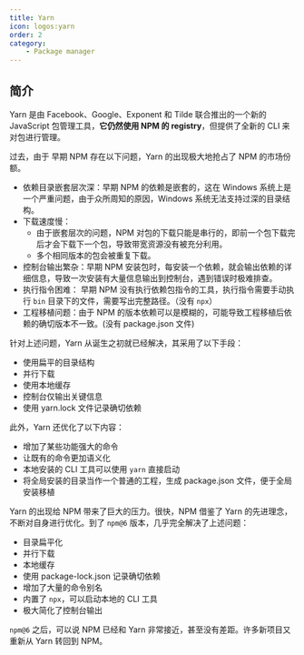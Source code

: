 ```yaml
---
title: Yarn
icon: logos:yarn
order: 2
category:
    - Package manager
---
```


## 简介

Yarn 是由 Facebook、Google、Exponent 和 Tilde 联合推出的一个新的 JavaScript 包管理工具，**它仍然使用 NPM 的 registry**，但提供了全新的 CLI 来对包进行管理。

过去，由于 早期 NPM 存在以下问题，Yarn 的出现极大地抢占了 NPM 的市场份额。

-   依赖目录嵌套层次深：早期 NPM 的依赖是嵌套的，这在 Windows 系统上是一个严重问题，由于众所周知的原因，Windows 系统无法支持过深的目录结构。
-   下载速度慢：
    -   由于嵌套层次的问题，NPM 对包的下载只能是串行的，即前一个包下载完后才会下载下一个包，导致带宽资源没有被充分利用。
    -   多个相同版本的包会被重复下载。
-   控制台输出繁杂：早期 NPM 安装包时，每安装一个依赖，就会输出依赖的详细信息，导致一次安装有大量信息输出到控制台，遇到错误时极难排查。
-   执行指令困难： 早期 NPM 没有执行依赖包指令的工具，执行指令需要手动执行 `bin` 目录下的文件，需要写出完整路径。（没有 `npx`）
-   工程移植问题：由于 NPM 的版本依赖可以是模糊的，可能导致工程移植后依赖的确切版本不一致。(没有 package.json 文件)

针对上述问题，Yarn 从诞生之初就已经解决，其采用了以下手段：

-   使用扁平的目录结构
-   并行下载
-   使用本地缓存
-   控制台仅输出关键信息
-   使用 yarn.lock 文件记录确切依赖

此外，Yarn 还优化了以下内容：

-   增加了某些功能强大的命令
-   让既有的命令更加语义化
-   本地安装的 CLI 工具可以使用 `yarn` 直接启动
-   将全局安装的目录当作一个普通的工程，生成 package.json 文件，便于全局安装移植

Yarn 的出现给 NPM 带来了巨大的压力。很快，NPM 借鉴了 Yarn 的先进理念，不断对自身进行优化。到了 `npm@6` 版本，几乎完全解决了上述问题：

-   目录扁平化
-   并行下载
-   本地缓存
-   使用 package-lock.json 记录确切依赖
-   增加了大量的命令别名
-   内置了 `npx`，可以启动本地的 CLI 工具
-   极大简化了控制台输出

`npm@6` 之后，可以说 NPM 已经和 Yarn 非常接近，甚至没有差距。许多新项目又重新从 Yarn 转回到 NPM。
